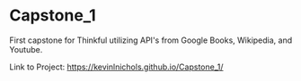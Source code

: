 # Capstone_1

First capstone for Thinkful utilizing API's from Google Books, Wikipedia, and Youtube.


Link to Project: https://kevinlnichols.github.io/Capstone_1/
